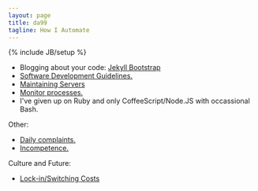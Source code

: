 ```yaml
---
layout: page
title: da99
tagline: How I Automate 
---
```

{% include JB/setup %}

* Blogging about your code:  [Jekyll Bootstrap](http://jekyllbootstrap.com)
* [Software Development Guidelines.](/sw-dev.html)
* [Maintaining Servers](/servers.html)
* [Monitor processes.](/monitor.html)
* I've given up on Ruby and only CoffeeScript/Node.JS with occassional Bash.

Other: 

* [Daily complaints.](/complaints.html)
* [Incompetence.](/incomp.html)

Culture and Future:

* [Lock-in/Switching Costs](/lockin.html)

